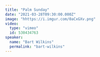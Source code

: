 ```yaml
---
title: "Palm Sunday"
date: "2021-03-28T09:30:00.000Z"
image: "hhttps://i.imgur.com/0aCxGXv.png"
video:
  type: "vimeo"
  id: 530434763
speaker:
  name: "Bart Wilkins"
  permalink: "bart-wilkins"
---
```

